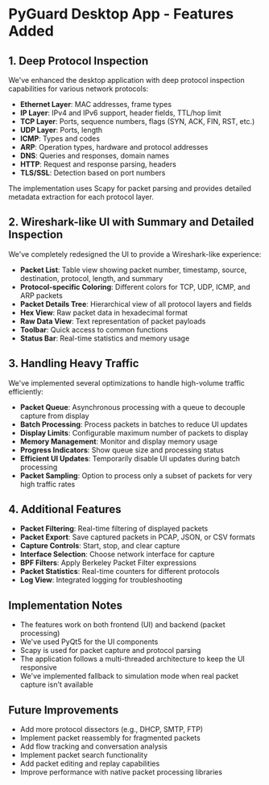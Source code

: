 # PyGuard Desktop App - Features Added

## 1. Deep Protocol Inspection
We've enhanced the desktop application with deep protocol inspection capabilities for various network protocols:

- **Ethernet Layer**: MAC addresses, frame types
- **IP Layer**: IPv4 and IPv6 support, header fields, TTL/hop limit
- **TCP Layer**: Ports, sequence numbers, flags (SYN, ACK, FIN, RST, etc.)
- **UDP Layer**: Ports, length
- **ICMP**: Types and codes
- **ARP**: Operation types, hardware and protocol addresses
- **DNS**: Queries and responses, domain names
- **HTTP**: Request and response parsing, headers
- **TLS/SSL**: Detection based on port numbers

The implementation uses Scapy for packet parsing and provides detailed metadata extraction for each protocol layer.

## 2. Wireshark-like UI with Summary and Detailed Inspection

We've completely redesigned the UI to provide a Wireshark-like experience:

- **Packet List**: Table view showing packet number, timestamp, source, destination, protocol, length, and summary
- **Protocol-specific Coloring**: Different colors for TCP, UDP, ICMP, and ARP packets
- **Packet Details Tree**: Hierarchical view of all protocol layers and fields
- **Hex View**: Raw packet data in hexadecimal format
- **Raw Data View**: Text representation of packet payloads
- **Toolbar**: Quick access to common functions
- **Status Bar**: Real-time statistics and memory usage

## 3. Handling Heavy Traffic

We've implemented several optimizations to handle high-volume traffic efficiently:

- **Packet Queue**: Asynchronous processing with a queue to decouple capture from display
- **Batch Processing**: Process packets in batches to reduce UI updates
- **Display Limits**: Configurable maximum number of packets to display
- **Memory Management**: Monitor and display memory usage
- **Progress Indicators**: Show queue size and processing status
- **Efficient UI Updates**: Temporarily disable UI updates during batch processing
- **Packet Sampling**: Option to process only a subset of packets for very high traffic rates

## 4. Additional Features

- **Packet Filtering**: Real-time filtering of displayed packets
- **Packet Export**: Save captured packets in PCAP, JSON, or CSV formats
- **Capture Controls**: Start, stop, and clear capture
- **Interface Selection**: Choose network interface for capture
- **BPF Filters**: Apply Berkeley Packet Filter expressions
- **Packet Statistics**: Real-time counters for different protocols
- **Log View**: Integrated logging for troubleshooting

## Implementation Notes

- The features work on both frontend (UI) and backend (packet processing)
- We've used PyQt5 for the UI components
- Scapy is used for packet capture and protocol parsing
- The application follows a multi-threaded architecture to keep the UI responsive
- We've implemented fallback to simulation mode when real packet capture isn't available

## Future Improvements

- Add more protocol dissectors (e.g., DHCP, SMTP, FTP)
- Implement packet reassembly for fragmented packets
- Add flow tracking and conversation analysis
- Implement packet search functionality
- Add packet editing and replay capabilities
- Improve performance with native packet processing libraries